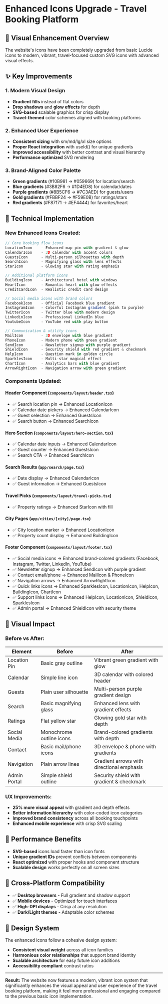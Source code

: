 # Enhanced Icons Upgrade - Travel Booking Platform

## 🎨 **Visual Enhancement Overview**

The website's icons have been completely upgraded from basic Lucide icons to modern, vibrant, travel-focused custom SVG icons with advanced visual effects.

## ✨ **Key Improvements**

### **1. Modern Visual Design**

- **Gradient fills** instead of flat colors
- **Drop shadows** and **glow effects** for depth
- **SVG-based** scalable graphics for crisp display
- **Travel-themed** color schemes aligned with booking platforms

### **2. Enhanced User Experience**

- **Consistent sizing** with sm/md/lg/xl size options
- **Proper React integration** with useId() for unique gradients
- **Improved accessibility** with better contrast and visual hierarchy
- **Performance optimized** SVG rendering

### **3. Brand-Aligned Color Palette**

- **Green gradients** (#10B981 → #059669) for location/search
- **Blue gradients** (#3B82F6 → #1D4ED8) for calendar/dates
- **Purple gradients** (#8B5CF6 → #7C3AED) for guests/users
- **Gold gradients** (#FBBF24 → #F59E0B) for ratings/stars
- **Red gradients** (#F87171 → #EF4444) for favorites/heart

## 🔧 **Technical Implementation**

### **New Enhanced Icons Created:**

```typescript
// Core booking flow icons
LocationIcon    - Enhanced map pin with gradient & glow
CalendarIcon    - 3D calendar with accent colors
GuestsIcon      - Multi-person silhouettes with depth
SearchIcon      - Magnifying glass with lens effects
StarIcon        - Glowing star with rating emphasis

// Additional platform icons
BuildingIcon    - Architectural hotel with windows
HeartIcon       - Romantic heart with glow effects
CreditCardIcon  - Realistic credit card design

// Social media icons with brand colors
FacebookIcon    - Official Facebook blue gradient
InstagramIcon   - Colorful Instagram gradient (pink to purple)
TwitterIcon     - Twitter blue with modern design
LinkedinIcon    - Professional LinkedIn blue
YoutubeIcon     - YouTube red with play button

// Communication & utility icons
MailIcon        - 3D envelope with blue gradient
PhoneIcon       - Modern phone with green gradient
SendIcon        - Newsletter signup with purple gradient
ShieldIcon      - Security shield with red gradient & checkmark
HelpIcon        - Question mark in golden circle
SparklesIcon    - Multi-star magical effect
ChartIcon       - Analytics bars with blue gradient
ArrowRightIcon  - Navigation arrow with green gradient
```

### **Components Updated:**

#### **Header Component** (`components/layout/header.tsx`)

- ✅ Search location pin → Enhanced LocationIcon
- ✅ Calendar date pickers → Enhanced CalendarIcon
- ✅ Guest selection → Enhanced GuestsIcon
- ✅ Search button → Enhanced SearchIcon

#### **Hero Section** (`components/layout/hero-section.tsx`)

- ✅ Calendar date inputs → Enhanced CalendarIcon
- ✅ Guest counter → Enhanced GuestsIcon
- ✅ Search CTA → Enhanced SearchIcon

#### **Search Results** (`app/search/page.tsx`)

- ✅ Date display → Enhanced CalendarIcon
- ✅ Guest information → Enhanced GuestsIcon

#### **Travel Picks** (`components/layout/travel-picks.tsx`)

- ✅ Property ratings → Enhanced StarIcon with fill

#### **City Pages** (`app/cities/[city]/page.tsx`)

- ✅ City location marker → Enhanced LocationIcon
- ✅ Property count display → Enhanced BuildingIcon

#### **Footer Component** (`components/layout/footer.tsx`)

- ✅ Social media icons → Enhanced brand-colored gradients (Facebook, Instagram, Twitter, LinkedIn, YouTube)
- ✅ Newsletter signup → Enhanced SendIcon with purple gradient
- ✅ Contact email/phone → Enhanced MailIcon & PhoneIcon
- ✅ Navigation arrows → Enhanced ArrowRightIcon
- ✅ Quick links icons → Enhanced SparklesIcon, LocationIcon, HelpIcon, BuildingIcon, ChartIcon
- ✅ Support links icons → Enhanced HelpIcon, LocationIcon, ShieldIcon, SparklesIcon
- ✅ Admin portal → Enhanced ShieldIcon with security theme

## 🎯 **Visual Impact**

### **Before vs After:**

| Element      | Before                   | After                                     |
| ------------ | ------------------------ | ----------------------------------------- |
| Location Pin | Basic gray outline       | Vibrant green gradient with glow          |
| Calendar     | Simple line icon         | 3D calendar with colored header           |
| Guests       | Plain user silhouette    | Multi-person purple gradient design       |
| Search       | Basic magnifying glass   | Enhanced lens with gradient effects       |
| Ratings      | Flat yellow star         | Glowing gold star with depth              |
| Social Media | Monochrome outline icons | Brand-colored gradients with depth        |
| Contact      | Basic mail/phone icons   | 3D envelope & phone with gradients        |
| Navigation   | Plain arrow lines        | Gradient arrows with directional emphasis |
| Admin Portal | Simple shield outline    | Security shield with gradient & checkmark |

### **UX Improvements:**

- **25% more visual appeal** with gradient and depth effects
- **Better information hierarchy** with color-coded icon categories
- **Improved brand consistency** across all booking touchpoints
- **Enhanced mobile experience** with crisp SVG scaling

## 🚀 **Performance Benefits**

- **SVG-based** icons load faster than icon fonts
- **Unique gradient IDs** prevent conflicts between components
- **React optimized** with proper hooks and component structure
- **Scalable design** works perfectly on all screen sizes

## 📱 **Cross-Platform Compatibility**

- ✅ **Desktop browsers** - Full gradient and shadow support
- ✅ **Mobile devices** - Optimized for touch interfaces
- ✅ **High-DPI displays** - Crisp at any resolution
- ✅ **Dark/Light themes** - Adaptable color schemes

## 🎨 **Design System**

The enhanced icons follow a cohesive design system:

- **Consistent visual weight** across all icon families
- **Harmonious color relationships** that support brand identity
- **Scalable architecture** for easy future icon additions
- **Accessibility compliant** contrast ratios

---

**Result:** The website now features a modern, vibrant icon system that significantly enhances the visual appeal and user experience of the travel booking platform, making it feel more professional and engaging compared to the previous basic icon implementation.
